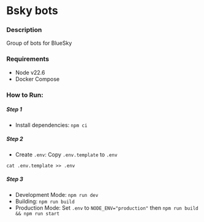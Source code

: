 # Bsky  bots

### Description

Group of bots for BlueSky


### Requirements

- Node v22.6
- Docker Compose

### How to Run:

##### Step 1

- Install dependencies: `npm ci`

##### Step 2

- Create `.env`: Copy `.env.template` to `.env`
```
cat .env.template >> .env
```

##### Step 3

- Development Mode: `npm run dev`
- Building: `npm run build`
- Production Mode: Set `.env` to `NODE_ENV="production"` then `npm run build && npm run start`
